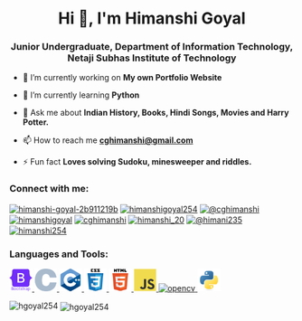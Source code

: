 <h1 align="center">Hi 👋, I'm Himanshi Goyal</h1>
<h3 align="center">Junior Undergraduate, Department of Information Technology, Netaji Subhas Institute of Technology</h3>

- 🔭 I’m currently working on **My own Portfolio Website**

- 🌱 I’m currently learning **Python**

- 💬 Ask me about **Indian History, Books, Hindi Songs, Movies and Harry Potter.**

- 📫 How to reach me **cghimanshi@gmail.com**

- ⚡ Fun fact **Loves solving Sudoku, minesweeper and riddles.**

<h3 align="left">Connect with me:</h3>
<p align="left">
<a href="https://linkedin.com/in/himanshi-goyal-2b911219b" target="blank"><img align="center" src="https://cdn.jsdelivr.net/npm/simple-icons@3.0.1/icons/linkedin.svg" alt="himanshi-goyal-2b911219b" height="30" width="40" /></a>
<a href="https://kaggle.com/himanshigoyal254" target="blank"><img align="center" src="https://cdn.jsdelivr.net/npm/simple-icons@3.0.1/icons/kaggle.svg" alt="himanshigoyal254" height="30" width="40" /></a>
<a href="https://medium.com/@cghimanshi" target="blank"><img align="center" src="https://cdn.jsdelivr.net/npm/simple-icons@3.0.1/icons/medium.svg" alt="@cghimanshi" height="30" width="40" /></a>
<a href="https://www.codechef.com/users/himanshigoyal" target="blank"><img align="center" src="https://cdn.jsdelivr.net/npm/simple-icons@3.1.0/icons/codechef.svg" alt="himanshigoyal" height="30" width="40" /></a>
<a href="https://www.hackerrank.com/cghimanshi" target="blank"><img align="center" src="https://cdn.jsdelivr.net/npm/simple-icons@3.0.1/icons/hackerrank.svg" alt="cghimanshi" height="30" width="40" /></a>
<a href="https://www.leetcode.com/himanshi_20" target="blank"><img align="center" src="https://cdn.jsdelivr.net/npm/simple-icons@3.0.1/icons/leetcode.svg" alt="himanshi_20" height="30" width="40" /></a>
<a href="https://www.hackerearth.com/@himani235" target="blank"><img align="center" src="https://cdn.jsdelivr.net/npm/simple-icons@3.0.1/icons/hackerearth.svg" alt="@himani235" height="30" width="40" /></a>
<a href="https://auth.geeksforgeeks.org/user/himanshi254" target="blank"><img align="center" src="https://cdn.jsdelivr.net/npm/simple-icons@3.0.1/icons/geeksforgeeks.svg" alt="himanshi254" height="30" width="40" /></a>
</p>

<h3 align="left">Languages and Tools:</h3>
<p align="left"> <a href="https://getbootstrap.com" target="_blank"> <img src="https://raw.githubusercontent.com/devicons/devicon/master/icons/bootstrap/bootstrap-plain-wordmark.svg" alt="bootstrap" width="40" height="40"/> </a> <a href="https://www.cprogramming.com/" target="_blank"> <img src="https://raw.githubusercontent.com/devicons/devicon/master/icons/c/c-original.svg" alt="c" width="40" height="40"/> </a> <a href="https://www.w3schools.com/cpp/" target="_blank"> <img src="https://raw.githubusercontent.com/devicons/devicon/master/icons/cplusplus/cplusplus-original.svg" alt="cplusplus" width="40" height="40"/> </a> <a href="https://www.w3schools.com/css/" target="_blank"> <img src="https://raw.githubusercontent.com/devicons/devicon/master/icons/css3/css3-original-wordmark.svg" alt="css3" width="40" height="40"/> </a> <a href="https://www.w3.org/html/" target="_blank"> <img src="https://raw.githubusercontent.com/devicons/devicon/master/icons/html5/html5-original-wordmark.svg" alt="html5" width="40" height="40"/> </a> <a href="https://developer.mozilla.org/en-US/docs/Web/JavaScript" target="_blank"> <img src="https://raw.githubusercontent.com/devicons/devicon/master/icons/javascript/javascript-original.svg" alt="javascript" width="40" height="40"/> </a> <a href="https://opencv.org/" target="_blank"> <img src="https://www.vectorlogo.zone/logos/opencv/opencv-icon.svg" alt="opencv" width="40" height="40"/> </a> <a href="https://www.python.org" target="_blank"> <img src="https://raw.githubusercontent.com/devicons/devicon/master/icons/python/python-original.svg" alt="python" width="40" height="40"/> </a> </p>

<p><img align="left" src="https://github-readme-stats.vercel.app/api/top-langs?username=hgoyal254&show_icons=true&locale=en&layout=compact" alt="hgoyal254" /></p>

<p>&nbsp;<img align="center" src="https://github-readme-stats.vercel.app/api?username=hgoyal254&show_icons=true&locale=en" alt="hgoyal254" /></p>
